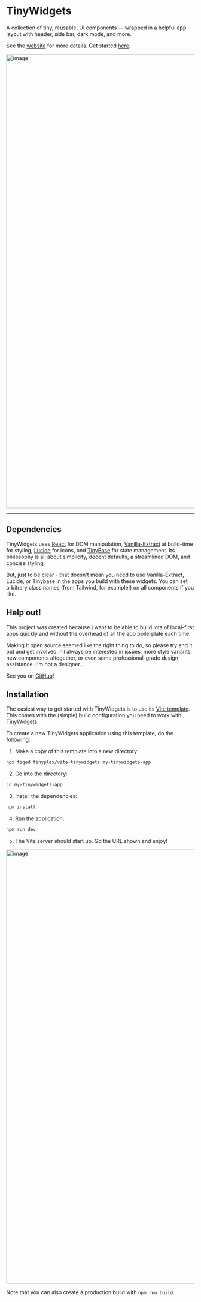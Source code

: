 # TinyWidgets

A collection of tiny, reusable, UI components
— wrapped in a helpful app layout with header, side bar, dark mode, and more.

See the [website](https://tinywidgets.org/) for more details. Get started [here](https://tinywidgets.org/#installation).

<img width="1213" alt="image" src="https://github.com/user-attachments/assets/22b69545-52d5-424d-ab80-084bb87237f4">

---

## Dependencies

TinyWidgets uses [React](https://react.dev/) for DOM manipulation, [Vanilla-Extract](https://vanilla-extract.style/) at build-time for styling, [Lucide](https://lucide.dev/) for icons, and [TinyBase](https://tinybase.org/) for state management. Its philosophy is all about simplicity, decent defaults, a streamlined DOM, and concise styling.

But, just to be clear - that doesn't mean you need to use Vanilla-Extract, Lucide, or Tinybase in the apps you build with these widgets. You can set arbitrary class names (from Tailwind, for example!) on all components if you like.

## Help out!

This project was created because [I](https://github.com/jamesgpearce) want to be able to build lots of local-first apps quickly and without the overhead of all the app boilerplate each time.

Making it open source seemed like the right thing to do, so please try and it out and get involved. I'll always be interested in issues, more style variants, new components altogether, or even some professional-grade design assistance. I'm not a designer...

See you on [GitHub](https://github.com/tinyplex/tinywidgets)!

## Installation

The easiest way to get started with TinyWidgets is to use its [Vite template](https://github.com/tinyplex/vite-tinywidgets/). This comes with the (simple) build configuration you need to work with TinyWidgets.

To create a new TinyWidgets application using this template, do the following:

1. Make a copy of this template into a new directory:

```sh
npx tiged tinyplex/vite-tinywidgets my-tinywidgets-app
```

2. Go into the directory:

```sh
cd my-tinywidgets-app
```

3. Install the dependencies:

```sh
npm install
```

4. Run the application:

```sh
npm run dev
```

5. The Vite server should start up. Go the URL shown and enjoy!

<img width="1160" alt="image" src="https://github.com/user-attachments/assets/073a26dc-4212-4ab0-b5a0-d968ac47342c">

Note that you can also create a production build with `npm run build`.
